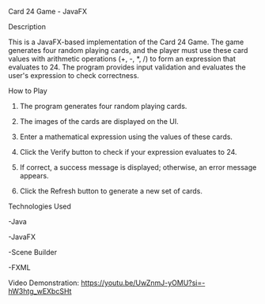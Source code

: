 Card 24 Game - JavaFX

Description

This is a JavaFX-based implementation of the Card 24 Game. The game generates 
four random playing cards, and the player must use these card values with 
arithmetic operations (+, -, *, /) to form an expression that evaluates to 24. 
The program provides input validation and evaluates the user's expression to check correctness.

How to Play

1. The program generates four random playing cards.

2. The images of the cards are displayed on the UI.

3. Enter a mathematical expression using the values of these cards.

4. Click the Verify button to check if your expression evaluates to 24.

5. If correct, a success message is displayed; otherwise, an error message appears.

6. Click the Refresh button to generate a new set of cards.

Technologies Used

-Java

-JavaFX

-Scene Builder

-FXML

Video Demonstration: https://youtu.be/UwZnmJ-yOMU?si=-hW3htg_wEXbcSHt
